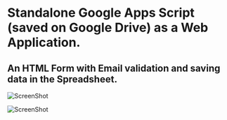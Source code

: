 # Standalone Google Apps Script (saved on Google Drive) as a Web Application. 
## An HTML Form with Email validation and saving data in the Spreadsheet.
![ScreenShot](./images/email_validation.png)

![ScreenShot](./images/emails.png)
